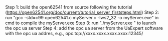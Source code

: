 Step 1: build the open62541 from source following the tutorial (https://open62541.org/doc/current/tutorial_server_firststeps.html)
Step 2: run "gcc -std=c99 open62541.c myServer.c -lws2_32 -o myServer.exe" in cmd to compile the myServer.exe
Step 3: run "./myServer.exe <ip> <port>" to launch the opc ua server
Step 4: add the opc ua server from the UaExpert software with the opc ua addres, e.g., opc.tcp://xxxx.xxxx.xxxx.xxxx:12345/

